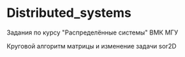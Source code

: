 # Distributed_systems
 
 Задания по курсу "Распределённые системы" ВМК МГУ
 
 Круговой алгоритм матрицы и изменение задачи sor2D
